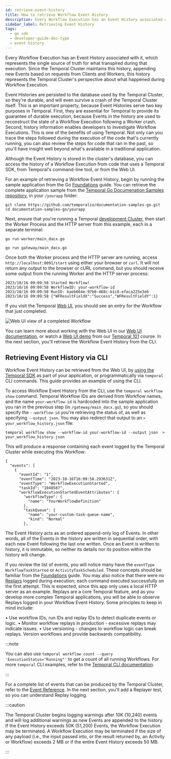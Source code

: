 ```yaml
---
id: retrieve-event-history
title: How to retrieve Workflow Event History
description: Every Workflow Execution has an Event History associated with it, which represents the single source of truth for what transpired during that execution. This section deals with retrieving Event Histories from your Temporal Cluster.
sidebar_label: Retrieving Event History
tags:
  - go sdk
  - developer-guide-doc-type
  - event history
---
```


Every Workflow Execution has an Event History associated with it, which represents the single source of truth for what transpired during that execution. Since the Temporal Cluster maintains this history, appending new Events based on requests from Clients and Workers, this history represents the Temporal Cluster's perspective about what happened during Workflow Execution.

Event Histories are persisted to the database used by the Temporal Cluster, so they're durable, and will even survive a crash of the Temporal Cluster itself. This is an important property, because Event Histories serve two key purposes in Temporal. First, they are essential for Temporal to provide its guarantee of durable execution, because Events in the history are used to reconstruct the state of a Workflow Execution following a Worker crash. Second, history information enables developers to investigate Workflow Executions. This is one of the benefits of using Temporal. Not only can you trace the steps followed during the execution of the code that's currently running, you can also review the steps for code that ran in the past, so you'll have insight well beyond what's available in a traditional application.

Although the Event History is stored in the cluster's database, you can access the history of a Workflow Execution from code that uses a Temporal SDK, from Temporal's command-line tool, or from the Web UI.

For an example of retrieving a Workflow Event History, begin by running the sample application from the Go [Foundations](https://docs.temporal.io/dev-guide/go/foundations) guide. You can retrieve the complete application sample from the [Temporal Go Documenation Samples repository](https://github.com/temporalio/documentation-samples-go/), in your `/yourapp` folder:

```shell
git clone https://github.com/temporalio/documentation-samples-go.git
cd documentation-samples-go/yourapp
```

Next, ensure that you're running a Temporal [development Cluster](https://docs.temporal.io/dev-guide/go/project-setup#choose-dev-cluster), then start the Worker Process and the HTTP server from this example, each in a separate terminal:

```shell
go run worker/main_dacx.go
```

```shell
go run gateway/main_dacx.go
```

Once both the Worker process and the HTTP server are running, access `http://localhost:8091/start` using either your browser or `curl`. It will not return any output to the browser or cURL command, but you should receive some output from the running Worker and the HTTP server process:

```output
2023/10/16 09:09:58 Started Workflow!
2023/10/16 09:09:58 WorkflowID: your-workflow-id
2023/10/16 09:09:58 RunID: baeb664e-97b0-468c-b1c8-efeca225e3e6
2023/10/16 09:09:58 {"WFResultFieldX":"Success","WFResultFieldY":1}
```

If you visit the Temporal [Web UI](http://localhost:8233/), you should see an entry for the Workflow that just completed.

![Web UI view of a completed Workflow](/img/webui-view-workflows.png)

You can learn more about working with the Web UI in our [Web UI documentation](https://docs.temporal.io/web-ui), or watch a [Web UI demo](https://www.youtube.com/watch?v=yS-XB2Wghxs) from our [Temporal 101](https://learn.temporal.io/courses/temporal_101/go) course. In the next section, you'll retrieve the Workflow Event History from the CLI.

## Retrieving Event History via CLI

Workflow Event History can be retrieved from the Web UI, by [using the Temporal SDK](https://docs.temporal.io/dev-guide/go/foundations#get-workflow-results) as part of your application, or programmatically via `temporal` CLI commands. This guide provides an example of using the CLI.

To access Workflow Event History from the CLI, use the `temporal workflow show` command. Temporal Workflow IDs are derived from Workflow names, and the name `your-workflow-id` is hardcoded into the sample application you ran in the previous step (in `/gateway/main_dacx.go`), so you should specify the `--workflow-id` you're retrieving the status of, as well as specifying `--output json`. You may also redirect that output to an `> your_workflow_history.json` file:

```shell
temporal workflow show --workflow-id your-workflow-id --output json  > your_workflow_history.json
```

This will produce a response containing each event logged by the Temporal Cluster while executing this Workflow:

```output
{
  "events": [
    {
      "eventId": "1",
      "eventTime": "2023-10-16T16:09:58.293631Z",
      "eventType": "WorkflowExecutionStarted",
      "taskId": "1048587",
      "workflowExecutionStartedEventAttributes": {
        "workflowType": {
          "name": "YourWorkflowDefinition"
        },
        "taskQueue": {
          "name": "your-custom-task-queue-name",
          "kind": "Normal"
        },
```

The Event History acts as an ordered append-only log of Events. In other words, all of the Events in the history are written in sequential order, with each new Event following the last one written. Once an Event is written to history, it is immutable, so neither its details nor its position within the history will change.

If you review the list of events, you will notice many have the `eventType` `WorkflowTaskStarted` or `ActivityTaskScheduled`. These concepts should be familiar from the [Foundations](https://docs.temporal.io/dev-guide/go/foundations) guide. You may also notice that there were no [Replays](https://docs.temporal.io/workflows#replays) logged during execution; each command executed successfully on the first attempt. This is expected, since this app only uses a local HTTP server as an example. Replays are a core Temporal feature, and as you develop more complex Temporal applications, you will be able to observe Replays logged in your Workflow Event History. Some principles to keep in mind include:

• Use workflow IDs, run IDs and replay IDs to detect duplicate events or logic.
• Monitor workflow replays in production - excessive replays may indicate issues.
• Use versioning - changes to workflow logic can break replays. Version workflows and provide backwards compatibility.

:::note

You can also use `temporal workflow count --query 'ExecutionStatus="Running"'` to get a count of all running Workflows. For more `temporal` CLI examples, refer to the [Temporal CLI documentation](https://docs.temporal.io/cli/).

:::

For a complete list of events that can be produced by the Temporal Cluster, refer to the [Event Reference](https://docs.temporal.io/references/events). In the next section, you'll add a Replayer test, so you can understand Replay logging. 

:::caution

The Temporal Cluster begins logging warnings after 10K (10,240) events and will log additional warnings as new Events are appended to the history. If the Event History exceeds 50K (51,200) Events, the Workflow Execution may be terminated. A Workflow Execution may be terminated if the size of any payload (i.e., the input passed into, or the result returned by, an Activity or Workflow) exceeds 2 MB or if the entire Event History exceeds 50 MB.

:::